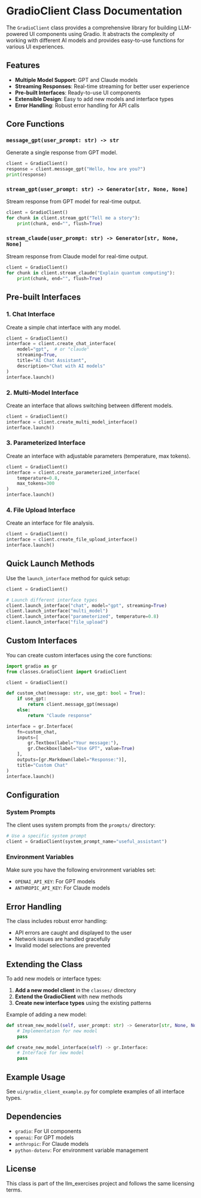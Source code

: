 # GradioClient Class Documentation

The `GradioClient` class provides a comprehensive library for building LLM-powered UI components using Gradio. It abstracts the complexity of working with different AI models and provides easy-to-use functions for various UI experiences.

## Features

- **Multiple Model Support**: GPT and Claude models
- **Streaming Responses**: Real-time streaming for better user experience
- **Pre-built Interfaces**: Ready-to-use UI components
- **Extensible Design**: Easy to add new models and interface types
- **Error Handling**: Robust error handling for API calls

## Core Functions

### `message_gpt(user_prompt: str) -> str`
Generate a single response from GPT model.

```python
client = GradioClient()
response = client.message_gpt("Hello, how are you?")
print(response)
```

### `stream_gpt(user_prompt: str) -> Generator[str, None, None]`
Stream response from GPT model for real-time output.

```python
client = GradioClient()
for chunk in client.stream_gpt("Tell me a story"):
    print(chunk, end="", flush=True)
```

### `stream_claude(user_prompt: str) -> Generator[str, None, None]`
Stream response from Claude model for real-time output.

```python
client = GradioClient()
for chunk in client.stream_claude("Explain quantum computing"):
    print(chunk, end="", flush=True)
```

## Pre-built Interfaces

### 1. Chat Interface
Create a simple chat interface with any model.

```python
client = GradioClient()
interface = client.create_chat_interface(
    model="gpt",  # or "claude"
    streaming=True,
    title="AI Chat Assistant",
    description="Chat with AI models"
)
interface.launch()
```

### 2. Multi-Model Interface
Create an interface that allows switching between different models.

```python
client = GradioClient()
interface = client.create_multi_model_interface()
interface.launch()
```

### 3. Parameterized Interface
Create an interface with adjustable parameters (temperature, max tokens).

```python
client = GradioClient()
interface = client.create_parameterized_interface(
    temperature=0.8,
    max_tokens=300
)
interface.launch()
```

### 4. File Upload Interface
Create an interface for file analysis.

```python
client = GradioClient()
interface = client.create_file_upload_interface()
interface.launch()
```

## Quick Launch Methods

Use the `launch_interface` method for quick setup:

```python
client = GradioClient()

# Launch different interface types
client.launch_interface("chat", model="gpt", streaming=True)
client.launch_interface("multi_model")
client.launch_interface("parameterized", temperature=0.8)
client.launch_interface("file_upload")
```

## Custom Interfaces

You can create custom interfaces using the core functions:

```python
import gradio as gr
from classes.GradioClient import GradioClient

client = GradioClient()

def custom_chat(message: str, use_gpt: bool = True):
    if use_gpt:
        return client.message_gpt(message)
    else:
        return "Claude response"

interface = gr.Interface(
    fn=custom_chat,
    inputs=[
        gr.Textbox(label="Your message:"),
        gr.Checkbox(label="Use GPT", value=True)
    ],
    outputs=[gr.Markdown(label="Response:")],
    title="Custom Chat"
)
interface.launch()
```

## Configuration

### System Prompts
The client uses system prompts from the `prompts/` directory:

```python
# Use a specific system prompt
client = GradioClient(system_prompt_name="useful_assistant")
```

### Environment Variables
Make sure you have the following environment variables set:
- `OPENAI_API_KEY`: For GPT models
- `ANTHROPIC_API_KEY`: For Claude models

## Error Handling

The class includes robust error handling:

- API errors are caught and displayed to the user
- Network issues are handled gracefully
- Invalid model selections are prevented

## Extending the Class

To add new models or interface types:

1. **Add a new model client** in the `classes/` directory
2. **Extend the GradioClient** with new methods
3. **Create new interface types** using the existing patterns

Example of adding a new model:

```python
def stream_new_model(self, user_prompt: str) -> Generator[str, None, None]:
    # Implementation for new model
    pass

def create_new_model_interface(self) -> gr.Interface:
    # Interface for new model
    pass
```

## Example Usage

See `ui/gradio_client_example.py` for complete examples of all interface types.

## Dependencies

- `gradio`: For UI components
- `openai`: For GPT models
- `anthropic`: For Claude models
- `python-dotenv`: For environment variable management

## License

This class is part of the llm_exercises project and follows the same licensing terms.

